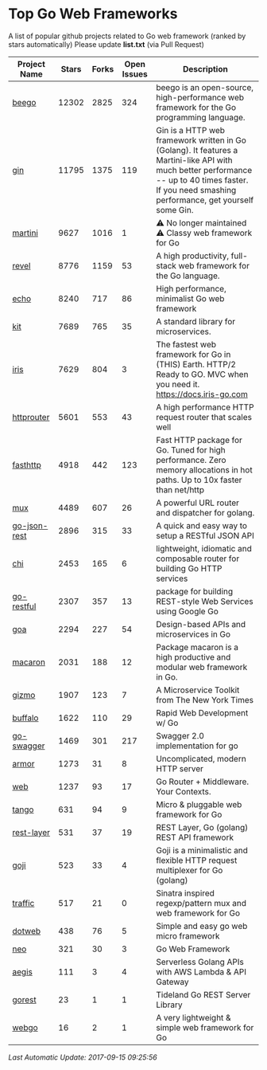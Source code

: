 # Top Go Web Frameworks
A list of popular github projects related to Go web framework (ranked by stars automatically)
Please update **list.txt** (via Pull Request)

| Project Name | Stars | Forks | Open Issues | Description |
| ------------ | ----- | ----- | ----------- | ----------- |
| [beego](https://github.com/astaxie/beego) | 12302 | 2825 | 324 | beego is an open-source, high-performance web framework for the Go programming language. |
| [gin](https://github.com/gin-gonic/gin) | 11795 | 1375 | 119 | Gin is a HTTP web framework written in Go (Golang). It features a Martini-like API with much better performance -- up to 40 times faster. If you need smashing performance, get yourself some Gin. |
| [martini](https://github.com/go-martini/martini) | 9627 | 1016 | 1 | ⚠️ No longer maintained ⚠️  Classy web framework for Go |
| [revel](https://github.com/revel/revel) | 8776 | 1159 | 53 | A high productivity, full-stack web framework for the Go language. |
| [echo](https://github.com/labstack/echo) | 8240 | 717 | 86 | High performance, minimalist Go web framework |
| [kit](https://github.com/go-kit/kit) | 7689 | 765 | 35 | A standard library for microservices. |
| [iris](https://github.com/kataras/iris) | 7629 | 804 | 3 | The fastest web framework for Go in (THIS) Earth. HTTP/2 Ready to GO. MVC when you need it. https://docs.iris-go.com |
| [httprouter](https://github.com/julienschmidt/httprouter) | 5601 | 553 | 43 | A high performance HTTP request router that scales well |
| [fasthttp](https://github.com/valyala/fasthttp) | 4918 | 442 | 123 | Fast HTTP package for Go. Tuned for high performance. Zero memory allocations in hot paths. Up to 10x faster than net/http |
| [mux](https://github.com/gorilla/mux) | 4489 | 607 | 26 | A powerful URL router and dispatcher for golang. |
| [go-json-rest](https://github.com/ant0ine/go-json-rest) | 2896 | 315 | 33 | A quick and easy way to setup a RESTful JSON API |
| [chi](https://github.com/go-chi/chi) | 2453 | 165 | 6 | lightweight, idiomatic and composable router for building Go HTTP services |
| [go-restful](https://github.com/emicklei/go-restful) | 2307 | 357 | 13 | package for building REST-style Web Services using Google Go |
| [goa](https://github.com/goadesign/goa) | 2294 | 227 | 54 | Design-based APIs and microservices in Go |
| [macaron](https://github.com/go-macaron/macaron) | 2031 | 188 | 12 | Package macaron is a high productive and modular web framework in Go. |
| [gizmo](https://github.com/NYTimes/gizmo) | 1907 | 123 | 7 | A Microservice Toolkit from The New York Times |
| [buffalo](https://github.com/gobuffalo/buffalo) | 1622 | 110 | 29 | Rapid Web Development w/ Go |
| [go-swagger](https://github.com/go-swagger/go-swagger) | 1469 | 301 | 217 | Swagger 2.0 implementation for go |
| [armor](https://github.com/labstack/armor) | 1273 | 31 | 8 | Uncomplicated, modern HTTP server |
| [web](https://github.com/gocraft/web) | 1237 | 93 | 17 | Go Router + Middleware. Your Contexts. |
| [tango](https://github.com/lunny/tango) | 631 | 94 | 9 | Micro & pluggable web framework for Go |
| [rest-layer](https://github.com/rs/rest-layer) | 531 | 37 | 19 | REST Layer, Go (golang) REST API framework |
| [goji](https://github.com/goji/goji) | 523 | 33 | 4 | Goji is a minimalistic and flexible HTTP request multiplexer for Go (golang) |
| [traffic](https://github.com/pilu/traffic) | 517 | 21 | 0 | Sinatra inspired regexp/pattern mux and web framework for Go |
| [dotweb](https://github.com/devfeel/dotweb) | 438 | 76 | 5 | Simple and easy go web micro framework |
| [neo](https://github.com/ivpusic/neo) | 321 | 30 | 3 | Go Web Framework |
| [aegis](https://github.com/tmaiaroto/aegis) | 111 | 3 | 4 | Serverless Golang APIs with AWS Lambda & API Gateway |
| [gorest](https://github.com/tideland/gorest) | 23 | 1 | 1 | Tideland Go REST Server Library |
| [webgo](https://github.com/bnkamalesh/webgo) | 16 | 2 | 1 | A very lightweight & simple web framework for Go |

*Last Automatic Update: 2017-09-15 09:25:56*
